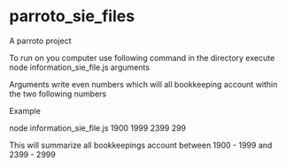 # parroto_sie_files
A parroto project

To run on you computer use following command in the directory execute node information_sie_file.js arguments

Arguments write even numbers which will all bookkeeping account within the two following numbers

Example

node information_sie_file.js 1900 1999 2399 299 

This will summarize all bookkeepings account between 1900 - 1999 and 2399 - 2999
